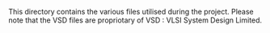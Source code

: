 This directory contains the various files utilised during the project. Please note that the VSD files are propriotary of VSD : VLSI System Design Limited. 
